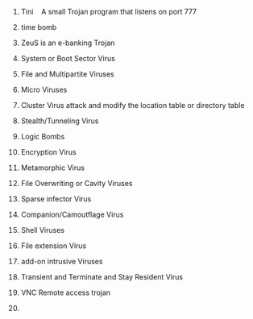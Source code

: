 

1. Tini    A small Trojan program that listens on port 777
2. time bomb

4. ZeuS is an e-banking Trojan 


1. System or Boot Sector Virus
2. File and Multipartite Viruses
3. Micro Viruses
4. Cluster Virus		 attack and modify the location table or directory table
5. Stealth/Tunneling Virus	
6. Logic Bombs
7. Encryption Virus
8. Metamorphic Virus
9. File Overwriting or Cavity Viruses
10. Sparse infector Virus
11. Companion/Camoutflage Virus
12. Shell Viruses
13. File extension Virus
14. add-on intrusive Viruses
15. Transient and Terminate and Stay Resident Virus
16. VNC Remote access trojan
17. 



